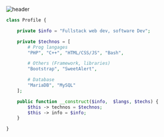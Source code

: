 ![header](https://capsule-render.vercel.app/api?type=waving&color=auto&height=220&section=header&text=Shera&fontSize=60&animation=fadeIn&fontAlignY=38&desc=Fullstack%20web%20Development%20%2F%20Software%20development&descAlignY=51&descAlign=62)

```php
class Profile {

    private $info = "Fullstack web dev, software Dev";

    private $technos = [
        # Prog langages
        "PHP", "C++", "HTML/CSS/JS", "Bash",

        # Others (Framework, libraries)
        "Bootstrap", "SweetAlert",

        # Database
        "MariaDB", "MySQL"
    ];

    public function __construct($info,  $langs, $techs) {
        $this -> technos = $technos;
        $this -> info = $info;
    }

}
```
